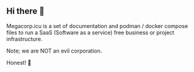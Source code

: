 ## Hi there 👋

Megacorp.icu is a set of documentation and podman / docker compose files to run a SaaS (Software as a service) free business or project infrastructure.

Note; we are NOT an evil corporation.

Honest! 👼
